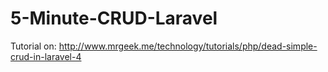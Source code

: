 5-Minute-CRUD-Laravel
=====================

Tutorial on: http://www.mrgeek.me/technology/tutorials/php/dead-simple-crud-in-laravel-4
